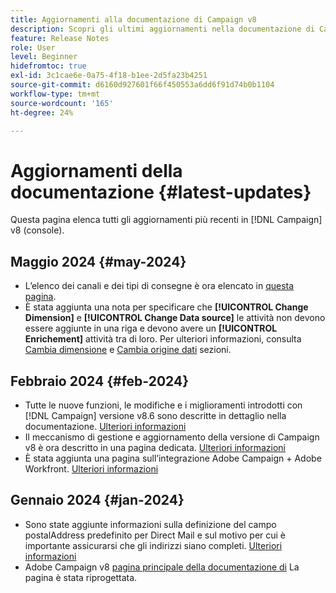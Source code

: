 ```yaml
---
title: Aggiornamenti alla documentazione di Campaign v8
description: Scopri gli ultimi aggiornamenti nella documentazione di Campaign v8
feature: Release Notes
role: User
level: Beginner
hidefromtoc: true
exl-id: 3c1cae6e-0a75-4f18-b1ee-2d5fa23b4251
source-git-commit: d6160d927601f66f450553a6dd6f91d74b0b1104
workflow-type: tm+mt
source-wordcount: '165'
ht-degree: 24%

---
```


# Aggiornamenti della documentazione {#latest-updates}

Questa pagina elenca tutti gli aggiornamenti più recenti in [!DNL Campaign] v8 (console).


## Maggio 2024 {#may-2024}

* L’elenco dei canali e dei tipi di consegne è ora elencato in [questa pagina](create-message.md).
* È stata aggiunta una nota per specificare che **[!UICONTROL Change Dimension]** e **[!UICONTROL Change Data source]** le attività non devono essere aggiunte in una riga e devono avere un **[!UICONTROL Enrichement]** attività tra di loro. Per ulteriori informazioni, consulta [Cambia dimensione](../../automation/workflow/change-dimension.md) e [Cambia origine dati](../../automation/workflow/change-data-source.md) sezioni.

## Febbraio 2024 {#feb-2024}

* Tutte le nuove funzioni, le modifiche e i miglioramenti introdotti con [!DNL Campaign] versione v8.6 sono descritte in dettaglio nella documentazione. [Ulteriori informazioni](release-notes.md)
* Il meccanismo di gestione e aggiornamento della versione di Campaign v8 è ora descritto in una pagina dedicata. [Ulteriori informazioni](upgrades.md)
* È stata aggiunta una pagina sull’integrazione Adobe Campaign + Adobe Workfront. [Ulteriori informazioni](../connect/ac-workfront.md)

## Gennaio 2024 {#jan-2024}

* Sono state aggiunte informazioni sulla definizione del campo postalAddress predefinito per Direct Mail e sul motivo per cui è importante assicurarsi che gli indirizzi siano completi. [Ulteriori informazioni](../send/direct-mail.md)
* Adobe Campaign v8 [pagina principale della documentazione di](../campaign-home.md) La pagina è stata riprogettata.
